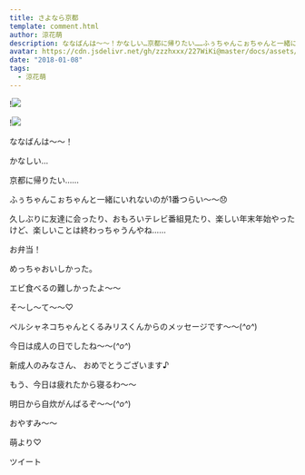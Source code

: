 ```yaml
---
title: さよなら京都
template: comment.html
author: 涼花萌
description: ななばんは〜〜！かなしい…京都に帰りたい……ふぅちゃんこぉちゃんと一緒にいれないのが1番つらい〜〜😞久しぶりに友達に会ったり、おもろいテレビ番組見たり、楽しい年末年...
avatar: https://cdn.jsdelivr.net/gh/zzzhxxx/227WiKi@master/docs/assets/photo/avatar/moe.jpg
date: "2018-01-08"
tags:
  - 涼花萌
---
```


!![](https://cdn.jsdelivr.net/gh/227WiKi/227WiKi-image@master/blog-image/moe-2018-01-08_1.jpg)

!![](https://cdn.jsdelivr.net/gh/227WiKi/227WiKi-image@master/blog-image/moe-2018-01-08_2.jpg)






ななばんは〜〜！


かなしい…

京都に帰りたい……




ふぅちゃんこぉちゃんと一緒にいれないのが1番つらい〜〜😞




久しぶりに友達に会ったり、おもろいテレビ番組見たり、楽しい年末年始やったけど、楽しいことは終わっちゃうんやね……





お弁当！




めっちゃおいしかった。


エビ食べるの難しかったよ〜〜










そ〜し〜て〜〜♡






ペルシャネコちゃんとくるみリスくんからのメッセージです〜〜(*^o^*)



今日は成人の日でしたね〜〜(*^o^*)



新成人のみなさん、
おめでとうございます♪










もう、今日は疲れたから寝るわ〜〜


明日から自炊がんばるぞ〜〜(*^o^*)





おやすみ〜〜



萌より♡


ツイート



